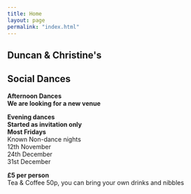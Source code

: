 ```yaml
---
title: Home
layout: page
permalink: "index.html"
---
```


<article class="grid_12 center-text">
<h2>Duncan & Christine's</h2>
<h2>Social Dances</h2>
</article>

<article class="grid_6 center-text padded-bottom">
  <dl>
    <dl>
      <dt><strong>Afternoon Dances</strong></dt>
    <dt><strong>We are looking for a new venue</strong></dt>   
<dt><strong></strong></dt>
<dt><strong></strong></dt>
<dt><strong></strong></dt>

   
  </dl>
</article>


<article class="grid_14 center-text padded-bottom">
  <dl>
    <dt><strong></strong></dt>
<dt><strong>Evening dances</strong></dt>
<dt><strong>Started as invitation only</strong></dt>
<dt><strong>Most Fridays</strong></dt>
<dt>Known Non-dance nights</dt>
<dt>12th November</dt>
<dt>24th December</dt>
<dt>31st December</dt>
  </dl>
</article>

<article class="grid_12 center-text padded-bottom">
<dl>
<dt><strong>£5 per person</strong></dt>
 <dt>Tea & Coffee 50p, you can bring your own drinks and nibbles</dt>
</dl>

</article>
